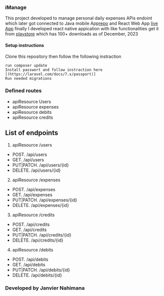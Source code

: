 ### iManage
This project developed to manage personal daily expenses APis endoint which later got connected to Java mobile App[repo](https://github.com/nahimanajz/iManage) and React Web App [live App](https://imanage.netlify.app)
finally I developed react native appication with like functionalities get it from [playstore](https://play.google.com/store/apps/details?id=com.credex&hl=en&gl=US) which has 100+ downloads as of December, 2023

#### Setup instructions
Clone this repository then follow the following instraction
``` 
run composer update
Install passwort and follow instraction here [(https://laravel.com/docs/7.x/passport)]
Run needed migrations
```

### Defined routes
- apiResource  Users
- apiResource    expenses
- apiResource    debits
- apiResource    credits

List of endpoints
-----------------

1. apiResource /users

 - POST. /api/users
 - GET. /api/users
 - PUT|PATCH. /api/users/{id}
 - DELETE. /api/users/{id}

2. apiResource /expenses

 - POST. /api/expenses
 - GET. /api/expenses
 - PUT|PATCH. /api/expenses/{id}
 - DELETE. /api/expenses/{id}

3. apiResource /credits

 - POST. /api/credits 
 - GET. /api/credits
 - PUT|PATCH. /api/credits/{id}
 - DELETE. /api/credits/{id}


4. apiResource /debits
 - POST. /api/debits
 - GET. /api/debits
 - PUT|PATCH. /api/debits/{id}
 - DELETE. /api/debits/{id}

### Developed by Janvier Nahimana 

